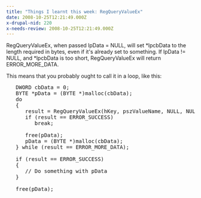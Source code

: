 ```yaml
---
title: "Things I learnt this week: RegQueryValueEx"
date: 2008-10-25T12:21:49.000Z
x-drupal-nid: 220
x-needs-review: 2008-10-25T12:21:49.000Z
---
```

RegQueryValueEx, when passed lpData = NULL, will set *lpcbData to the length required in bytes, even if it's already set to something. If lpData != NULL, and *lpcbData is too short, RegQueryValueEx will return ERROR_MORE_DATA.

This means that you probably ought to call it in a loop, like this:

<pre>   DWORD cbData = 0;
   BYTE *pData = (BYTE *)malloc(cbData);
   do
   {
      result = RegQueryValueEx(hKey, pszValueName, NULL, NULL, pData, &cbData);
      if (result == ERROR_SUCCESS)
         break;

      free(pData);
      pData = (BYTE *)malloc(cbData);
   } while (result == ERROR_MORE_DATA);

   if (result == ERROR_SUCCESS)
   {
      // Do something with pData
   }

   free(pData);</pre>